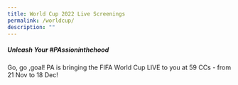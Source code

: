 ```yaml
---
title: World Cup 2022 Live Screenings
permalink: /worldcup/
description: ""
---
```

##### Unleash Your #PAssioninthehood

Go, go ,goal! PA is bringing the FIFA World Cup LIVE to you at 59 CCs - from 21 Nov to 18 Dec!

![]()